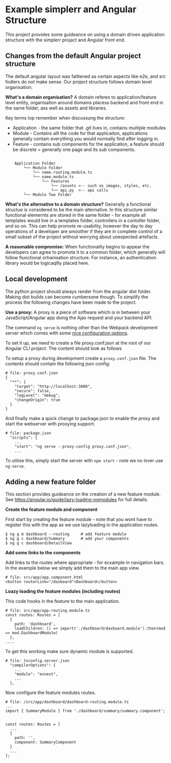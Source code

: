 # Example simplerr and Angular Structure

This project provides some guideance on using a domain driven application
structure with the simplerr projact and Angular front end.

## Changes from the default Angular project structure

The default angular layout was falttened as certain aspects like e2e, and src
fodlers do not make sense. Our project structure follows domain level
organisation.

**What's a domain organisation?** A domain referes to application/feature level
entity, organisation around domains placess backend and front end in the same
folder, ass well as assets and libraries.

Key terms top remember when discussung the structure:

  * Application - the same folder that .git lives in, contains multiple modiules
  * Module - Contains alll the code for that applicaiton, applications generally contain everything you would normally find after logging in.
  * Feature - contains sub components for the application, a feature should be discrete = generally one page and its sub components.

```

    Application Folder
        └── Module Folder
            └── name.routing.module.ts
            └── name.module.ts
                └── Features
                    └── /assets <-- such as images, styles, etc.
                    └── api.py  <-- api calls
        └── Module Two Folder
```

**What's the alternative to a domain structure?** Generally a functional
structue is considered to be the main alternative. In this structure similar
functional elemernts are stored in the same folder - for example all templates
would live in a templates folder, controllers in a contoller folder, and so on.
This can help promote re-usability, however the day to day operations of a
developer are smoother if they are in complete control of a small subset of the
project without worrying about unexpected artefacts.

**A reasonable compromise:** When functionality begins to appear the developers
can agree to promote it to a common folder, which generally will follow
fiunctional orhanisation structure. For instance, an authentication library
would be logicaqllly placed here.

## Local development

The python project should always render from the angular dist folder. Making
dist builds can become cumbersone though. To simplify the process the following
changes have been made to the project.

**Use a proxy:** A proxy is a piece of software which is in between your
JavaScript/Angular app doing the Ajax request and your backend API.

The command `ng serve` is nothing other than the Webpack development server
which comes with some [nice configuration
options](https://webpack.js.org/configuration/dev-server/#devserver-proxy).

To set it up, we need to create a file proxy.conf.json at the root of our
Angular CLI project. The content should look as follows


To setup a proxy during development create a `proxy.conf.json` file. The
contents should contain the following json config:

    # file: proxy.conf.json
    {
      "**": {
        "target": "http://localhost:3000",
        "secure": false,
        "logLevel": "debug",
        "changeOrigin": true
      }
    }

And finally make a quick change to package.json to enable the proxy and start the webserver with proxying support.

    # file: package.json
      "scripts": {
        ...
        "start": "ng serve --proxy-config proxy.conf.json",
        ...

To utilise this, simply start the server with `npm start` - note we no lover use `ng-serve`.

## Adding a new feature folder

This section provides guideance on the creation of a new feature module. See
https://angular.io/guide/lazy-loading-ngmodules for full details.

**Create the feature module and component**

First start by creating the feature module - note that you wont have to
register this with the app as we use lazyloading in the application routes.

    $ ng g m dashboard --routing     # add feature module
    $ ng g c dashboard/Summary       # add your components
    $ ng g c dashboard/DetailView

**Add some links to the components**

Add links to the routes where appropriate - for ecxample in navigation bars. In
the example below we simply add them to the main app view.

    # file: src/app/app.component.html
    <button routerLink="/dasboard">Dashboard</button>

**Loazy loading the feature modules (including routes)**

This code hooks in the feature to the main application.

    # file: src/app/app-routing.module.ts
    const routes: Routes = [
      {
        path: 'dashboard',
        loadChildren: () => import('./dashboard/dasboard.module').then(mod => mod.DashboardModule)
      },
    ....

To get this working make sure dynamic module is supported.

    # file: tsconfig.server.json
      "compilerOptions": {
        ...
        "module": "esnext",
        ...
      },

Now configure the feature modules routes.

    # file: /src/app/dashboard/dashboard-routing.module.ts
    ...
    import { SummaryModule } from './dashboard/summary/summary.component';


    const routes: Routes = [
      ...
      {
        path: '',
        component: SummaryComponent
      }
      ...
    ];
